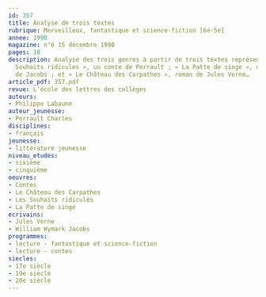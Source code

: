 ```yaml
---
id: 357
title: Analyse de trois textes
rubrique: Merveilleux, fantastique et science-fiction [6e-5e]
annee: 1990
magazine: n°6 15 décembre 1990
pages: 10
description: Analyse des trois genres à partir de trois textes représentatifs – « Les
  Souhaits ridicules », un conte de Perrault ; « La Patte de singe », une nouvelle
  de Jacobs ; et « Le Château des Carpathes », roman de Jules Verne…
article_pdf: 357.pdf
revue: L’école des lettres des collèges
auteurs:
- Philippe Labaune
auteur_jeunesse:
- Perrault Charles
disciplines:
- français
jeunesse:
- littérature jeunesse
niveau_etudes:
- sixième
- cinquième
oeuvres:
- Contes
- Le Château des Carpathes
- Les Souhaits ridicules
- La Patte de singe
ecrivains:
- Jules Verne
- William Wymark Jacobs
programmes:
- lecture - fantastique et science-fiction
- lecture - contes
siecles:
- 17e siècle
- 19e siècle
- 20e siècle
---
```

